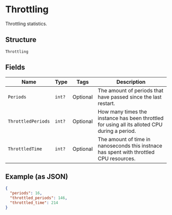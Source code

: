 
# Throttling

Throttling statistics.

## Structure

`Throttling`

## Fields

| Name | Type | Tags | Description |
|  --- | --- | --- | --- |
| `Periods` | `int?` | Optional | The amount of periods that have passed since the last restart. |
| `ThrottledPeriods` | `int?` | Optional | How many times the instance has been throttled for using all its alloted CPU during a period. |
| `ThrottledTime` | `int?` | Optional | The amount of time in nanoseconds this instnace has spent with throttled CPU resources. |

## Example (as JSON)

```json
{
  "periods": 16,
  "throttled_periods": 146,
  "throttled_time": 214
}
```


